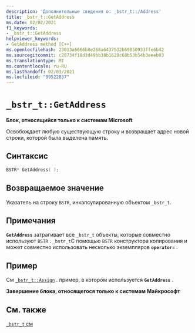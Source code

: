 ```yaml
---
description: 'Дополнительные сведения о: _bstr_t::/Address'
title: _bstr_t::GetAddress
ms.date: 02/02/2021
f1_keywords:
- _bstr_t::GetAddress
helpviewer_keywords:
- GetAddress method [C++]
ms.openlocfilehash: 23013a6666b8e268a6437532b69050933ffe6b42
ms.sourcegitcommit: c20734f18d3d49bb38b1628c68b53b54b3eeeb03
ms.translationtype: MT
ms.contentlocale: ru-RU
ms.lasthandoff: 02/03/2021
ms.locfileid: "99522837"
---
```

# `_bstr_t::GetAddress`

**Блок, относящийся только к системам Microsoft**

Освобождает любую существующую строку и возвращает адрес новой строки, которой была выделена память.

## <a name="syntax"></a>Синтаксис

```cpp
BSTR* GetAddress( );
```

## <a name="return-value"></a>Возвращаемое значение

Указатель на строку `BSTR`, инкапсулированную объектом `_bstr_t`.

## <a name="remarks"></a>Примечания

**`GetAddress`** затрагивает все `_bstr_t` объекты, которые совместно используют `BSTR` . `_bstr_t`С помощью `BSTR` конструктора копирования и может совместно использовать несколько экземпляров **`operator=`** .

## <a name="example"></a>Пример

См [`_bstr_t::Assign`](../cpp/bstr-t-assign.md) . пример, в котором используется **`GetAddress`** .

**Завершение блока, относящегося только к системам Майкрософт**

## <a name="see-also"></a>См. также

[`_bstr_t` см](../cpp/bstr-t-class.md)